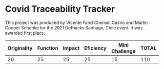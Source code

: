Covid Traceability Tracker
======

This project was produced by Vicente Farid Chomalí Castro and Martín Cooper Schenke for the 2021 Defhacks Santiago, Chile event. It was awarded first place.

Originality   | Function     | Impact        | Eficiency     | Mini Challenge| TOTAL         |
------------- | -------------| ------------- | ------------- | ------------- | ------------- |
20            | 25           | 25            | 25            | 15            | 110           |
